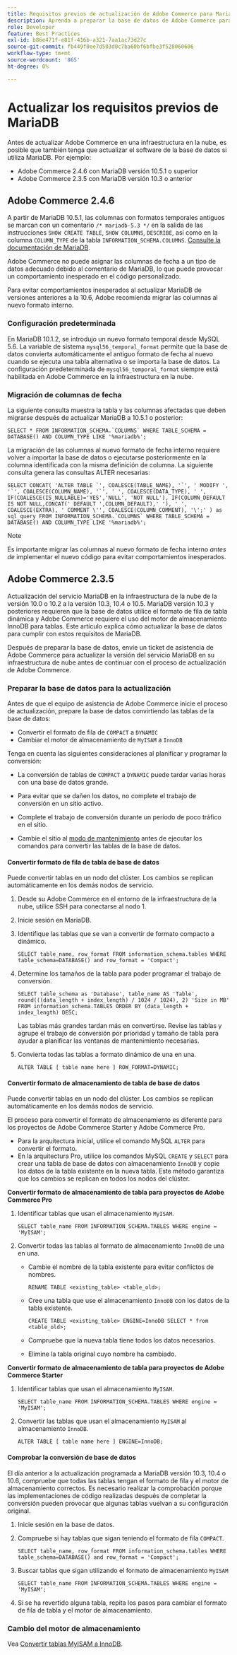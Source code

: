 ```yaml
---
title: Requisitos previos de actualización de Adobe Commerce para MariaDB
description: Aprenda a preparar la base de datos de Adobe Commerce para actualizar MariaDB desde una versión anterior.
role: Developer
feature: Best Practices
exl-id: b86e471f-e81f-416b-a321-7aa1ac73d27c
source-git-commit: fb449f0ee7d503d0c7ba60bf6bfbe3f528060606
workflow-type: tm+mt
source-wordcount: '865'
ht-degree: 0%

---
```



# Actualizar los requisitos previos de MariaDB

Antes de actualizar Adobe Commerce en una infraestructura en la nube, es posible que también tenga que actualizar el software de la base de datos si utiliza MariaDB. Por ejemplo:

- Adobe Commerce 2.4.6 con MariaDB versión 10.5.1 o superior
- Adobe Commerce 2.3.5 con MariaDB versión 10.3 o anterior

## Adobe Commerce 2.4.6

A partir de MariaDB 10.5.1, las columnas con formatos temporales antiguos se marcan con un comentario `/* mariadb-5.3 */` en la salida de las instrucciones `SHOW CREATE TABLE`, `SHOW COLUMNS`, `DESCRIBE`, así como en la columna `COLUMN_TYPE` de la tabla `INFORMATION_SCHEMA.COLUMNS`. [Consulte la documentación de MariaDB](https://mariadb.com/kb/en/datetime/#internal-format).

Adobe Commerce no puede asignar las columnas de fecha a un tipo de datos adecuado debido al comentario de MariaDB, lo que puede provocar un comportamiento inesperado en el código personalizado.

Para evitar comportamientos inesperados al actualizar MariaDB de versiones anteriores a la 10.6, Adobe recomienda migrar las columnas al nuevo formato interno.

### Configuración predeterminada

En MariaDB 10.1.2, se introdujo un nuevo formato temporal desde MySQL 5.6. La variable de sistema `mysql56_temporal_format` permite que la base de datos convierta automáticamente el antiguo formato de fecha al nuevo cuando se ejecuta una tabla alternativa o se importa la base de datos. La configuración predeterminada de `mysql56_temporal_format` siempre está habilitada en Adobe Commerce en la infraestructura en la nube.

### Migración de columnas de fecha

La siguiente consulta muestra la tabla y las columnas afectadas que deben migrarse después de actualizar MariaDB a 10.5.1 o posterior:

```mysql
SELECT * FROM INFORMATION_SCHEMA.`COLUMNS` WHERE TABLE_SCHEMA = DATABASE() AND COLUMN_TYPE LIKE '%mariadb%';
```

La migración de las columnas al nuevo formato de fecha interno requiere volver a importar la base de datos o ejecutarse posteriormente en la columna identificada con la misma definición de columna. La siguiente consulta genera las consultas ALTER necesarias:

```mysql
SELECT CONCAT( 'ALTER TABLE `', COALESCE(TABLE_NAME), '`', ' MODIFY ', '`', COALESCE(COLUMN_NAME), '`', ' ', COALESCE(DATA_TYPE), ' ', IF(COALESCE(IS_NULLABLE)='YES','NULL', 'NOT NULL'), IF(COLUMN_DEFAULT IS NOT NULL,CONCAT(' DEFAULT ',COLUMN_DEFAULT),' '), ' ', COALESCE(EXTRA), ' COMMENT \'', COALESCE(COLUMN_COMMENT), '\';' ) as sql_query FROM INFORMATION_SCHEMA.`COLUMNS` WHERE TABLE_SCHEMA = DATABASE() AND COLUMN_TYPE LIKE '%mariadb%';
```

>[!NOTE]
>
>Es importante migrar las columnas al nuevo formato de fecha interno _antes de_ implementar el nuevo código para evitar comportamientos inesperados.

## Adobe Commerce 2.3.5

Actualización del servicio MariaDB en la infraestructura de la nube de la versión 10.0 o 10.2 a la versión 10.3, 10.4 o 10.5. MariaDB versión 10.3 y posteriores requieren que la base de datos utilice el formato de fila de tabla dinámica y Adobe Commerce requiere el uso del motor de almacenamiento InnoDB para tablas. Este artículo explica cómo actualizar la base de datos para cumplir con estos requisitos de MariaDB.

Después de preparar la base de datos, envíe un ticket de asistencia de Adobe Commerce para actualizar la versión del servicio MariaDB en su infraestructura de nube antes de continuar con el proceso de actualización de Adobe Commerce.

### Preparar la base de datos para la actualización

Antes de que el equipo de asistencia de Adobe Commerce inicie el proceso de actualización, prepare la base de datos convirtiendo las tablas de la base de datos:

- Convertir el formato de fila de `COMPACT` a `DYNAMIC`
- Cambiar el motor de almacenamiento de `MyISAM` a `InnoDB`

Tenga en cuenta las siguientes consideraciones al planificar y programar la conversión:

- La conversión de tablas de `COMPACT` a `DYNAMIC` puede tardar varias horas con una base de datos grande.

- Para evitar que se dañen los datos, no complete el trabajo de conversión en un sitio activo.

- Complete el trabajo de conversión durante un período de poco tráfico en el sitio.

- Cambie el sitio al [modo de mantenimiento](../../../installation/tutorials/maintenance-mode.md) antes de ejecutar los comandos para convertir las tablas de la base de datos.

#### Convertir formato de fila de tabla de base de datos

Puede convertir tablas en un nodo del clúster. Los cambios se replican automáticamente en los demás nodos de servicio.

1. Desde su Adobe Commerce en el entorno de la infraestructura de la nube, utilice SSH para conectarse al nodo 1.

1. Inicie sesión en MariaDB.

1. Identifique las tablas que se van a convertir de formato compacto a dinámico.

   ```mysql
   SELECT table_name, row_format FROM information_schema.tables WHERE table_schema=DATABASE() and row_format = 'Compact';
   ```

1. Determine los tamaños de la tabla para poder programar el trabajo de conversión.

   ```mysql
   SELECT table_schema as 'Database', table_name AS 'Table', round(((data_length + index_length) / 1024 / 1024), 2) 'Size in MB' FROM information_schema.TABLES ORDER BY (data_length + index_length) DESC;
   ```

   Las tablas más grandes tardan más en convertirse. Revise las tablas y agrupe el trabajo de conversión por prioridad y tamaño de tabla para ayudar a planificar las ventanas de mantenimiento necesarias.

1. Convierta todas las tablas a formato dinámico de una en una.

   ```mysql
   ALTER TABLE [ table name here ] ROW_FORMAT=DYNAMIC;
   ```

#### Convertir formato de almacenamiento de tabla de base de datos

Puede convertir tablas en un nodo del clúster. Los cambios se replican automáticamente en los demás nodos de servicio.

El proceso para convertir el formato de almacenamiento es diferente para los proyectos de Adobe Commerce Starter y Adobe Commerce Pro.

- Para la arquitectura inicial, utilice el comando MySQL `ALTER` para convertir el formato.
- En la arquitectura Pro, utilice los comandos MySQL `CREATE` y `SELECT` para crear una tabla de base de datos con almacenamiento `InnoDB` y copie los datos de la tabla existente en la nueva tabla. Este método garantiza que los cambios se replican en todos los nodos del clúster.

**Convertir formato de almacenamiento de tabla para proyectos de Adobe Commerce Pro**

1. Identificar tablas que usan el almacenamiento `MyISAM`.

   ```mysql
   SELECT table_name FROM INFORMATION_SCHEMA.TABLES WHERE engine = 'MyISAM';
   ```

1. Convertir todas las tablas al formato de almacenamiento `InnoDB` de una en una.

   - Cambie el nombre de la tabla existente para evitar conflictos de nombres.

     ```mysql
     RENAME TABLE <existing_table> <table_old>;
     ```

   - Cree una tabla que use el almacenamiento `InnoDB` con los datos de la tabla existente.

     ```mysql
     CREATE TABLE <existing_table> ENGINE=InnoDB SELECT * from <table_old>;
     ```

   - Compruebe que la nueva tabla tiene todos los datos necesarios.

   - Elimine la tabla original cuyo nombre ha cambiado.


**Convertir formato de almacenamiento de tabla para proyectos de Adobe Commerce Starter**

1. Identificar tablas que usan el almacenamiento `MyISAM`.

   ```mysql
   SELECT table_name FROM INFORMATION_SCHEMA.TABLES WHERE engine = 'MyISAM';
   ```

1. Convertir las tablas que usan el almacenamiento `MyISAM` al almacenamiento `InnoDB`.

   ```mysql
   ALTER TABLE [ table name here ] ENGINE=InnoDB;
   ```

#### Comprobar la conversión de base de datos

El día anterior a la actualización programada a MariaDB versión 10.3, 10.4 o 10.6, compruebe que todas las tablas tengan el formato de fila y el motor de almacenamiento correctos. Es necesario realizar la comprobación porque las implementaciones de código realizadas después de completar la conversión pueden provocar que algunas tablas vuelvan a su configuración original.

1. Inicie sesión en la base de datos.

1. Compruebe si hay tablas que sigan teniendo el formato de fila `COMPACT`.

   ```mysql
   SELECT table_name, row_format FROM information_schema.tables WHERE table_schema=DATABASE() and row_format = 'Compact';
   ```

1. Buscar tablas que sigan utilizando el formato de almacenamiento `MyISAM`

   ```mysql
   SELECT table_name FROM INFORMATION_SCHEMA.TABLES WHERE engine = 'MyISAM';
   ```

1. Si se ha revertido alguna tabla, repita los pasos para cambiar el formato de fila de tabla y el motor de almacenamiento.

### Cambio del motor de almacenamiento

Vea [Convertir tablas MyISAM a InnoDB](../planning/database-on-cloud.md).
